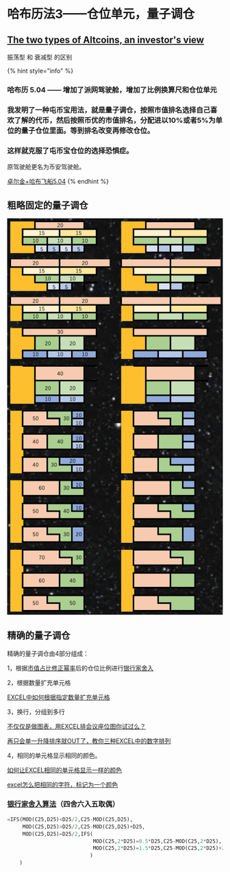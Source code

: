 # 哈布历法3——仓位单元，量子调仓

## [The two types of Altcoins, an investor's view](https://woobull.com/the-two-types-of-altcoins-an-investors-view/)

振荡型 和 衰减型 的区别

{% hint style="info" %}
### 哈布历 5.04 —— 增加了派网驾驶舱，增加了比例换算尺和仓位单元

### **我发明了一种屯币宝用法，就是量子调仓，按照市值排名选择自己喜欢了解的代币，然后按照币优的市值排名，分配进以10%或者5%为单位的量子仓位里面。等到排名改变再修改仓位。**

### **这样就克服了屯币宝仓位的选择恐惧症。**

原驾驶舱更名为币安驾驶舱。

[卓尔金+哈布飞船5.04](https://share.weiyun.com/F5Zb2drW)
{% endhint %}

## 粗略固定的量子调仓

![](<../../../.gitbook/assets/屏幕快照 2021-09-02 下午3.52.15.png>)

## 精确的量子调仓

精确的量子调仓由4部分组成：

1，根据[市值占比修正幂率](../the-tzolkin-calendar/zhuo-er-jin-sheng-ji-10-shi-zhan-mi-xiu.md)后的仓位比例进行[银行家舍入](https://www.ituring.com.cn/article/35304)

2，根据数量扩充单元格&#x20;

[EXCEL中如何根据指定数量扩充单元格](https://jingyan.baidu.com/article/922554461774d1851648f4da.html)

3，换行，分组到多行&#x20;

[不仅仅是做图表，用EXCEL排会议座位图你试过么？](https://baijiahao.baidu.com/s?id=1664682492776373374)

[再只会单一升降排序就OUT了，教你三种EXCEL中的数字排列](https://baijiahao.baidu.com/s?id=1664500298511765341)

4，相同的单元格显示相同的颜色。

[如何让EXCEL相同的单元格显示一样的颜色](https://zhidao.baidu.com/question/1644347434384497340.htm)

[excel怎么把相同的字符，标记为一个颜色](https://zhidao.baidu.com/question/2138014715383739028.html)

### [银行家舍入算法](https://www.ituring.com.cn/article/35304)（四舍六入五取偶）

```python
=IFS(MOD(C25,D25)<D25/2,C25-MOD(C25,D25),
     MOD(C25,D25)>D25/2,C25-MOD(C25,D25)+D25,
     MOD(C25,D25)=D25/2,IFS(
                            MOD(C25,2*D25)=0.5*D25,C25-MOD(C25,2*D25),
                            MOD(C25,2*D25)=1.5*D25,C25-MOD(C25,2*D25)+2*D25
                           )
    )
```

